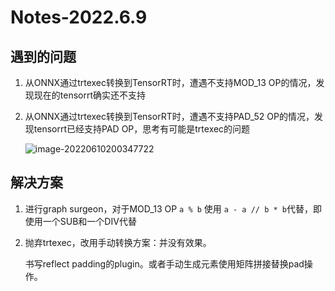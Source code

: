 # Notes-2022.6.9

## 遇到的问题

1. 从ONNX通过trtexec转换到TensorRT时，遭遇不支持MOD_13 OP的情况，发现现在的tensorrt确实还不支持

2. 从ONNX通过trtexec转换到TensorRT时，遭遇不支持PAD_52 OP的情况，发现tensorrt已经支持PAD OP，思考有可能是trtexec的问题

   ![image-20220610200347722](C:\Users\Ethan\AppData\Roaming\Typora\typora-user-images\image-20220610200347722.png)

## 解决方案

1. 进行graph surgeon，对于MOD_13 OP `a % b` 使用 `a - a // b * b`代替，即使用一个SUB和一个DIV代替

2. 抛弃trtexec，改用手动转换方案：并没有效果。

   书写reflect padding的plugin。或者手动生成元素使用矩阵拼接替换pad操作。

